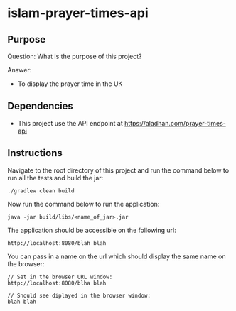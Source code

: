 # islam-prayer-times-api

## Purpose

Question:
What is the purpose of this project?

Answer:
* To display the prayer time in the UK

## Dependencies
* This project use the API endpoint at https://aladhan.com/prayer-times-api

## Instructions
Navigate to the root directory of this project and run the command below to run all the tests and build the jar:
```
./gradlew clean build
```
Now run the command below to run the application:
```
java -jar build/libs/<name_of_jar>.jar
```
The application should be accessible on the following url:
```
http://localhost:8080/blah blah
```
You can pass in a name on the url which should display the same name on the browser:
```
// Set in the browser URL window:
http://localhost:8080/blha blah

// Should see diplayed in the browser window:
blah blah
```
